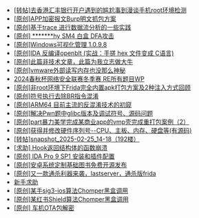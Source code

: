 + [[转帖]去香港汇丰银行开户遇到的尴尬事到漫谈手机root环境检测](https://bbs.kanxue.com/thread-285754.htm)
+ [[原创]APP加密报文Burp明文抓包方案](https://bbs.kanxue.com/thread-280976.htm)
+ [[原创]基于trace 进行数据流分析的一些实践](https://bbs.kanxue.com/thread-285243.htm)
+ [[原创] *******hy SM4 白盒 DFA攻击](https://bbs.kanxue.com/thread-285313.htm)
+ [[原创]Windows可视化管理 1.0.9.8](https://bbs.kanxue.com/thread-284075.htm)
+ [[原创]IDA 反编译openblt (实战：手搓 hex 文件变成 C语言)](https://bbs.kanxue.com/thread-285731.htm)
+ [[原创]此篇非技术文章，此篇为我立志做大牛](https://bbs.kanxue.com/thread-284823.htm)
+ [[原创]vmware外部读写内存也没那么神秘](https://bbs.kanxue.com/thread-284956.htm)
+ [2024春秋杯网络安全联赛冬季赛 RE所有题目WP](https://bbs.kanxue.com/thread-285757.htm)
+ [[原创]非root环境下Frida完全内置apk打包方案及2种注入方式回顾](https://bbs.kanxue.com/thread-284482.htm)
+ [[原创]符号执行去除BR指令混淆](https://bbs.kanxue.com/thread-280737.htm)
+ [[原创]ARM64 目前主流的反混淆技术的初窥](https://bbs.kanxue.com/thread-285567.htm)
+ [[原创]解决Pwn题中glibc版本及调试符号、源码问题](https://bbs.kanxue.com/thread-283194.htm)
+ [[原创]part暴力美学完成某商业app的vmp壳完成重打包案例（2）](https://bbs.kanxue.com/thread-284326.htm)
+ [[原创]获得并修改硬件序列号--CPU、主板、内存、硬盘等(有源码)](https://bbs.kanxue.com/thread-282756.htm)
+ [[转帖]snapshot_2025-02-25_14-18（192楼）](https://bbs.kanxue.com/thread-270207.htm)
+ [[求助] Hook返回结构体的函数崩溃](https://bbs.kanxue.com/thread-285761.htm)
+ [[原创] IDA Pro 9 SP1 安装和插件配置](https://bbs.kanxue.com/thread-285604.htm)
+ [[原创]安卓系统定制基础图书免费开源发布](https://bbs.kanxue.com/thread-285742.htm)
+ [[原创]又一款通杀利器来袭，lastserver，通杀版frida](https://bbs.kanxue.com/thread-285762.htm)
+ [新手求助](https://bbs.kanxue.com/thread-285763.htm)
+ [[原创]某手sig3-ios算法Chomper黑盒调用](https://bbs.kanxue.com/thread-285666.htm)
+ [[原创]某红书Shield算法Chomper黑盒调用](https://bbs.kanxue.com/thread-285705.htm)
+ [[原创]  车机OTA包解密](https://bbs.kanxue.com/thread-285256.htm)

